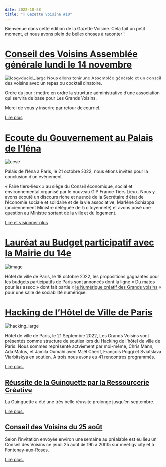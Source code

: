 ```yaml
---
date: 2022-10-28
title: "📰 Gazette Voisine #10"
---
```

Bienvenue dans cette édition de la Gazette Voisine. Cela fait un petit moment, et nous avons plein de belles choses à raconter !

# [](https://forum.lesgrandsvoisins.com/t/la-gazette-voisine-10-ag-le-14-novembre-a-19h15/440#conseil-des-voisins-assemble-gnrale-lundi-le-14-novembrehttpsdiscourselesgvcomtconseil-des-voisins-et-ag-lundi-le-14-novembre-2022-paris-5e442-1)[Conseil des Voisins Assemblée générale lundi le 14 novembre](https://forum.lesgrandsvoisins.com/t/conseil-des-voisins-et-ag-lundi-le-14-novembre-2022-paris-5e/442)

![lesgvduciel_large](https://forum.lesgrandsvoisins.com/uploads/default/original/1X/f1b149e45b98a8f3523a1c592f10eb5b4e514e64.jpeg) Nous allons tenir une Assemblée générale et un conseil des voisins avec un repas ou cocktail dinatoire.

Ordre du jour : mettre en ordre la structure administrative d’une association qui servira de base pour Les Grands Voisins.

Merci de vous y inscrire par retour de courriel.

[Lire plus](https://forum.lesgrandsvoisins.com/t/conseil-des-voisins-et-ag-lundi-le-14-novembre-2022-paris-5e/442)

# [](https://forum.lesgrandsvoisins.com/t/la-gazette-voisine-10-ag-le-14-novembre-a-19h15/440#ecoute-du-gouvernement-au-palais-de-linahttpsdiscourselesgvcomtecoute-du-gouvernement-au-palais-de-l-iena441-2)[Ecoute du Gouvernement au Palais de l’Iéna](https://forum.lesgrandsvoisins.com/t/ecoute-du-gouvernement-au-palais-de-l-iena/441)

![cese](https://forum.lesgrandsvoisins.com/uploads/default/original/1X/c7a3872e366983821ce8d4c6ce0b778933cede6c.jpeg)

Palais de l’Iéna à Paris, le 21 octobre 2022, nous étions invités pour la conclusion d’un évènement

« Faire tiers-lieux » au siège du Conseil économique, social et environnemental organisé par le nouveau GIP France Tiers Lieux. Nous y avons écouté un discours riche et nuancé de la Secrétaire d’état de l’économie sociale et solidaire et de la vie associative, Marléne Schiappa (anciennement Ministre déléguée de la citoyenneté) et avons posé une question au Ministre sortant de la ville et du logement.

[Lire et visionner plus](https://forum.lesgrandsvoisins.com/t/ecoute-du-gouvernement-au-palais-de-l-iena/441)

# [](https://forum.lesgrandsvoisins.com/t/la-gazette-voisine-10-ag-le-14-novembre-a-19h15/440#laurat-au-budget-participatif-avec-la-mairie-du-14ehttpsdiscourselesgvcomtlaureat-au-budget-participatif-avec-la-mairie-du-14e439-3)[Lauréat au Budget participatif avec la Mairie du 14e](https://forum.lesgrandsvoisins.com/t/laureat-au-budget-participatif-avec-la-mairie-du-14e/439)

![image](https://forum.lesgrandsvoisins.com/uploads/default/original/1X/c1c56512370bee48424386e7f1c15c5be53ca88d.jpeg)

Hôtel de ville de Paris, le 18 octobre 2022, les propositions gagnantes pour les budgets participatifs de Paris sont annoncés dont la ligne « Du matos pour les assoc » dont fait partie « [le Numérique créatif des Grands voisins](https://www.lesgrandsvoisins.com/fr/activites-des-grands-voisins/budget-participatif-de-paris/) » pour une salle de sociabilité numérique.

# [](https://forum.lesgrandsvoisins.com/t/la-gazette-voisine-10-ag-le-14-novembre-a-19h15/440#hacking-de-lhtel-de-ville-de-parishttpsdiscourselesgvcomthacking-de-l-hotel-de-ville-de-paris443-4)[Hacking de l’Hôtel de Ville de Paris](https://forum.lesgrandsvoisins.com/t/hacking-de-l-hotel-de-ville-de-paris/443)

![hacking_large](https://forum.lesgrandsvoisins.com/uploads/default/original/1X/74714a587b73e14827e1bbf44f9bdc92480a0175.jpeg)

Hôtel de ville de Paris, le 21 Septembre 2022, Les Grands Voisins sont présentés comme structure de soutien lors du Hacking de l’hôtel de ville de Paris. Nous sommes représenté actviement par moi-même, Chris Mann, Ada Matus, et Jamila Oumahi avec Maël Cherif, François Poggi et Sviatslava Viarbitskya en soutien. A trois nous avons eu 41 rencontres programmés.

[Lire plus.](https://forum.lesgrandsvoisins.com/t/hacking-de-l-hotel-de-ville-de-paris/443)

## [](https://forum.lesgrandsvoisins.com/t/la-gazette-voisine-10-ag-le-14-novembre-a-19h15/440#russite-de-la-guinguette-par-la-ressourcerie-crativehttpsdiscourselesgvcomtla-guinguette-de-la-fete-de-la-musique-et-tts-les-jeudis-vendredis-et-samedis-a-la-fete-nationale291-5)[Réussite de la Guinguette par la Ressourcerie Créative](https://forum.lesgrandsvoisins.com/t/la-guinguette-de-la-fete-de-la-musique-et-tts-les-jeudis-vendredis-et-samedis-a-la-fete-nationale/291)

La Guinguette a été une très belle réussite prolongé jusqu’en septembre.

[Lire plus.](https://forum.lesgrandsvoisins.com/t/la-guinguette-de-la-fete-de-la-musique-et-tts-les-jeudis-vendredis-et-samedis-a-la-fete-nationale/291)

## [](https://forum.lesgrandsvoisins.com/t/la-gazette-voisine-10-ag-le-14-novembre-a-19h15/440#conseil-des-voisins-du-25-aothttpsdiscourselesgvcomtconseil-des-voisins-du-25-aout444-6)[Conseil des Voisins du 25 août](https://forum.lesgrandsvoisins.com/t/conseil-des-voisins-du-25-aout/444)

Selon l’invitation envoyée environ une semaine au préalable est eu lieu un Conseil des Voisins ce jeudi 25 août de 19h à 20h15 sur meet.gv.city et à Fontenay-aux-Roses.

[Lire plus.](https://forum.lesgrandsvoisins.com/t/conseil-des-voisins-du-25-aout/444)
